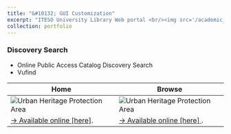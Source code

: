 ```yaml
---
title: "&#10132; GUI Customization"
excerpt: "ITESO University Library Web portal <br/><img src='/academic_pages/images/thn_front_vufind.png'>"
collection: portfolio
---
```



### Discovery Search
+ Online Public Access Catalog Discovery Search
+ Vufind 

| Home      | Browse |
| ----------- | ----------- |
| ![Urban Heritage Protection Area](/academic_pages/images/thn_front_vufind.png )      | ![Urban Heritage Protection Area](/academic_pages/images/thn_browse_vufind.png )      |
| [&#8594; Available online [here]](https://opac.biblio.iteso.mx/vufind/ "Front page").   | [&#8594; Available online [here] ](https://opac.biblio.iteso.mx/vufind/browse/ "Browse").        |